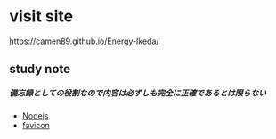 # visit site
https://camen89.github.io/Energy-Ikeda/
## study note
##### 備忘録としての役割なので内容は必ずしも完全に正確であるとは限らない
- [Nodejs](/Nodejs/STUDYNOTE.md)
- [favicon](/favicon/STUDYNOTE.md)
